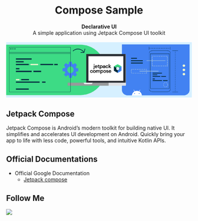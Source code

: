 <h1 align="center">Compose Sample</h1>

<div align="center"> 
<strong>Declarative UI</strong> 
</div>

<div align="center"> A simple application using Jetpack Compose UI toolkit </div> <br/>

<div align="center">
<img src="docs/compose.png"/>
</div>

## Jetpack Compose

Jetpack Compose is Android’s modern toolkit for building native UI. It simplifies and
accelerates UI development on Android. Quickly bring your app to life with less code, powerful tools, and intuitive
Kotlin APIs.

## Official Documentations

- Official Google Documentation
    - [Jetpack compose](https://developer.android.com/jetpack/compose)

## Follow Me

 <a href = "https://twitter.com/SamuelRamos_MG">
     <img src = "https://img.shields.io/twitter/url?label=follow&style=social&url=https%3A%2F%2Ftwitter.com%2FSamuelRamos_MG" />
  </a>
    
